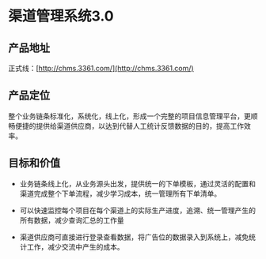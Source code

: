 # 渠道管理系统3.0

## 产品地址

正式线：[http://chms.3361.com/](http://chms.3361.com/)

## 产品定位

整个业务链条标准化，系统化，线上化，形成一个完整的项目信息管理平台，更顺畅便捷的提供给渠道供应商，以达到代替人工统计反馈数据的目的，提高工作效率。

## 目标和价值

* 业务链条线上化，从业务源头出发，提供统一的下单模板，通过灵活的配置和渠道完成整个下单流程，减少学习成本，统一管理所有下单清单。

* 可以快速监控每个项目在每个渠道上的实际生产进度，追溯、统一管理产生的所有数据，减少查询汇总的工作量

* 渠道供应商可直接进行登录查看数据，将广告位的数据录入到系统上，减免统计工作，减少交流中产生的成本。




